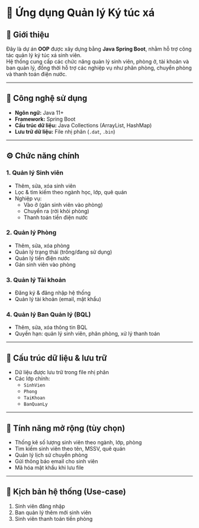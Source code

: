 # 🏫 Ứng dụng Quản lý Ký túc xá

## 📌 Giới thiệu
Đây là dự án **OOP** được xây dựng bằng **Java Spring Boot**, nhằm hỗ trợ công tác quản lý ký túc xá sinh viên.  
Hệ thống cung cấp các chức năng quản lý sinh viên, phòng ở, tài khoản và ban quản lý, đồng thời hỗ trợ các nghiệp vụ như phân phòng, chuyển phòng và thanh toán điện nước.  

---

## 🚀 Công nghệ sử dụng
- **Ngôn ngữ:** Java 11+  
- **Framework:** Spring Boot  
- **Cấu trúc dữ liệu:** Java Collections (ArrayList, HashMap)  
- **Lưu trữ dữ liệu:** File nhị phân (`.dat`, `.bin`)  

---

## ⚙️ Chức năng chính

### 1. Quản lý Sinh viên
- Thêm, sửa, xóa sinh viên  
- Lọc & tìm kiếm theo ngành học, lớp, quê quán  
- Nghiệp vụ:
  - Vào ở (gán sinh viên vào phòng)  
  - Chuyển ra (rời khỏi phòng)  
  - Thanh toán tiền điện nước  

### 2. Quản lý Phòng
- Thêm, sửa, xóa phòng  
- Quản lý trạng thái (trống/đang sử dụng)  
- Quản lý tiền điện nước  
- Gán sinh viên vào phòng  

### 3. Quản lý Tài khoản
- Đăng ký & đăng nhập hệ thống  
- Quản lý tài khoản (email, mật khẩu)  

### 4. Quản lý Ban Quản lý (BQL)
- Thêm, sửa, xóa thông tin BQL  
- Quyền hạn: quản lý sinh viên, phân phòng, xử lý thanh toán  

---

## 📂 Cấu trúc dữ liệu & lưu trữ
- Dữ liệu được lưu trữ trong file nhị phân  
- Các lớp chính:  
  - `SinhVien`  
  - `Phong`  
  - `TaiKhoan`  
  - `BanQuanLy`  

---

## 🌟 Tính năng mở rộng (tùy chọn)
- Thống kê số lượng sinh viên theo ngành, lớp, phòng  
- Tìm kiếm sinh viên theo tên, MSSV, quê quán  
- Quản lý lịch sử chuyển phòng  
- Gửi thông báo email cho sinh viên  
- Mã hóa mật khẩu khi lưu file  

---

## 📖 Kịch bản hệ thống (Use-case)
1. Sinh viên đăng nhập  
2. Ban quản lý thêm mới sinh viên  
3. Sinh viên thanh toán tiền phòng 
